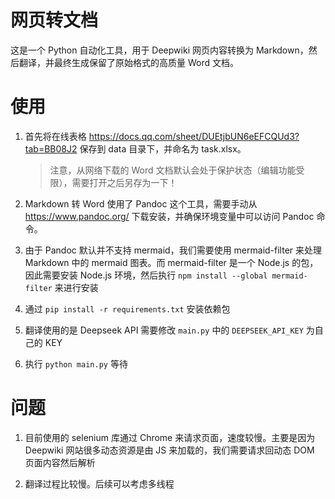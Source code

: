 # 网页转文档

这是一个 Python 自动化工具，用于 Deepwiki 网页内容转换为 Markdown，然后翻译，并最终生成保留了原始格式的高质量 Word 文档。

# 使用

1. 首先将在线表格 https://docs.qq.com/sheet/DUEtjbUN6eEFCQUd3?tab=BB08J2 保存到 data 目录下，并命名为 task.xlsx。

   > 注意，从网络下载的 Word 文档默认会处于保护状态（编辑功能受限），需要打开之后另存为一下！

2. Markdown 转 Word 使用了 Pandoc 这个工具，需要手动从 https://www.pandoc.org/ 下载安装，并确保环境变量中可以访问 Pandoc 命令。

3. 由于 Pandoc 默认并不支持 mermaid，我们需要使用 mermaid-filter 来处理 Markdown 中的 mermaid 图表。而 mermaid-filter 是一个 Node.js 的包，因此需要安装 Node.js 环境，然后执行 `npm install --global mermaid-filter` 来进行安装

4. 通过 `pip install -r requirements.txt` 安装依赖包

5. 翻译使用的是 Deepseek API 需要修改 `main.py` 中的 `DEEPSEEK_API_KEY` 为自己的 KEY

6. 执行 `python main.py` 等待

# 问题

1. 目前使用的 selenium 库通过 Chrome 来请求页面，速度较慢。主要是因为 Deepwiki 网站很多动态资源是由 JS 来加载的，我们需要请求回动态 DOM 页面内容然后解析

2. 翻译过程比较慢。后续可以考虑多线程
